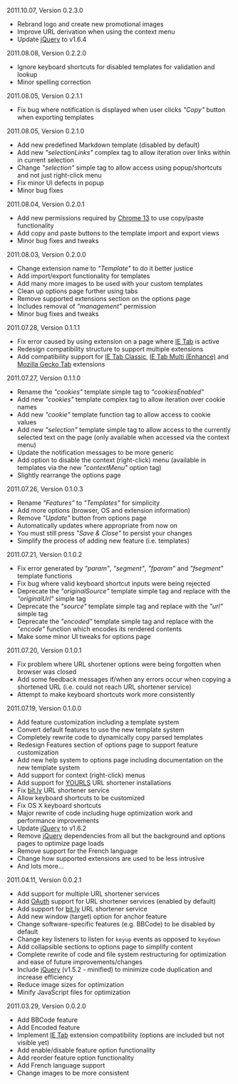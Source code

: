 2011.10.07, Version 0.2.3.0

* Rebrand logo and create new promotional images
* Improve URL derivation when using the context menu
* Update [jQuery](http://jquery.com) to v1.6.4

2011.08.08, Version 0.2.2.0

* Ignore keyboard shortcuts for disabled templates for validation and lookup
* Minor spelling correction

2011.08.05, Version 0.2.1.1

* Fix bug where notification is displayed when user clicks *"Copy"* button when exporting templates

2011.08.05, Version 0.2.1.0

* Add new predefined Markdown template (disabled by default)
* Add new *"selectionLinks"* complex tag to allow iteration over links within in current selection
* Change *"selection"* simple tag to allow access using popup/shortcuts and not just right-click menu
* Fix minor UI defects in popup
* Minor bug fixes

2011.08.04, Version 0.2.0.1

* Add new permissions required by [Chrome 13](http://code.google.com/chrome/extensions/whats_new.html#13) to use copy/paste functionality
* Add copy and paste buttons to the template import and export views
* Minor bug fixes and tweaks

2011.08.03, Version 0.2.0.0

* Change extension name to *"Template"* to do it better justice
* Add import/export functionality for templates
* Add many more images to be used with your custom templates
* Clean up options page further using tabs
* Remove supported extensions section on the options page
 * Includes removal of *"management"* permission
* Minor bug fixes and tweaks

2011.07.28, Version 0.1.1.1

* Fix error caused by using extension on a page where [IE Tab](https://chrome.google.com/webstore/detail/hehijbfgiekmjfkfjpbkbammjbdenadd) is active
* Redesign compatibility structure to support multiple extensions
* Add compatibility support for [IE Tab Classic](https://chrome.google.com/webstore/detail/miedgcmlgpmdagojnnbemlkgidepfjfi), [IE Tab Multi (Enhance)](https://chrome.google.com/webstore/detail/fnfnbeppfinmnjnjhedifcfllpcfgeea) and [Mozilla Gecko Tab](https://chrome.google.com/webstore/detail/icoloanbecehinobmflpeglknkplbfbm) extensions

2011.07.27, Version 0.1.1.0

* Rename the *"cookies"* template simple tag to *"cookiesEnabled"*
* Add new *"cookies"* template complex tag to allow iteration over cookie names
* Add new *"cookie"* template function tag to allow access to cookie values
* Add new *"selection"* template simple tag to allow access to the currently selected text on the page (only available when accessed via the context menu)
* Update the notification messages to be more generic
* Add option to disable the context (right-click) menu (available in templates via the new *"contextMenu"* option tag)
* Slightly rearrange the options page

2011.07.26, Version 0.1.0.3

* Rename *"Features"* to *"Templates"* for simplicity
* Add more options (browser, OS and extension information)
* Remove *"Update"* button from options page
 * Automatically updates where appropriate from now on
 * You must still press *"Save & Close"* to persist your changes
* Simplify the process of adding new feature (i.e. templates)

2011.07.21, Version 0.1.0.2

* Fix error generated by *"param"*, *"segment"*, *"fparam"* and *"fsegment"* template functions
* Fix bug where valid keyboard shortcut inputs were being rejected
* Deprecate the *"originalSource"* template simple tag and replace with the *"originalUrl"* simple tag
* Deprecate the *"source"* template simple tag and replace with the *"url"* simple tag
* Deprecate the *"encoded"* template simple tag and replace with the *"encode"* function which encodes its rendered contents
* Make some minor UI tweaks for options page

2011.07.20, Version 0.1.0.1

* Fix problem where URL shortener options were being forgotten when browser was closed
* Add some feedback messages if/when any errors occur when copying a shortened URL (i.e. could not reach URL shortener service)
* Attempt to make keyboard shortcuts work more consistently

2011.07.19, Version 0.1.0.0

* Add feature customization including a template system
* Convert default features to use the new template system
* Completely rewrite code to dynamically copy parsed templates
* Redesign Features section of options page to support feature customization
* Add new help system to options page including documentation on the new template system
* Add support for context (right-click) menus
* Add support for [YOURLS](http://yourls.org) URL shortener installations
* Fix [bit.ly](http://bit.ly) URL shortener service
* Allow keyboard shortcuts to be customized
* Fix OS X keyboard shortcuts
* Major rewrite of code including huge optimization work and performance improvements
* Update [jQuery](http://jquery.com) to v1.6.2
* Remove [jQuery](http://jquery.com) dependencies from all but the background and options pages to optimize page loads
* Remove support for the French language
* Change how supported extensions are used to be less intrusive
* And lots more...

2011.04.11, Version 0.0.2.1

* Add support for multiple URL shortener services
* Add [OAuth](http://oauth.net) support for URL shortener services (enabled by default)
* Add support for [bit.ly](http://bit.ly) URL shortener service
* Add new window (target) option for anchor feature
* Change software-specific features (e.g. BBCode) to be disabled by default
* Change key listeners to listen for `keyup` events as opposed to `keydown`
* Add collapsible sections to options page to simplify content
* Complete rewrite of code and file system restructuring for optimization and ease of future improvements/changes
* Include [jQuery](http://jquery.com) (v1.5.2 - minified) to minimize code duplication and increase efficiency
* Reduce image sizes for optimization
* Minify JavaScript files for optimization

2011.03.29, Version 0.0.2.0

* Add BBCode feature
* Add Encoded feature
* Implement [IE Tab](https://chrome.google.com/webstore/detail/hehijbfgiekmjfkfjpbkbammjbdenadd) extension compatibility (options are included but not visible yet)
* Add enable/disable feature option functionality
* Add reorder feature option functionality
* Add French language support
* Change images to be more consistent
